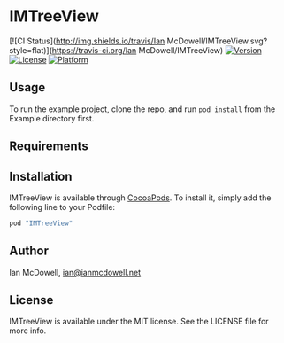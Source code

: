 # IMTreeView

[![CI Status](http://img.shields.io/travis/Ian McDowell/IMTreeView.svg?style=flat)](https://travis-ci.org/Ian McDowell/IMTreeView)
[![Version](https://img.shields.io/cocoapods/v/IMTreeView.svg?style=flat)](http://cocoapods.org/pods/IMTreeView)
[![License](https://img.shields.io/cocoapods/l/IMTreeView.svg?style=flat)](http://cocoapods.org/pods/IMTreeView)
[![Platform](https://img.shields.io/cocoapods/p/IMTreeView.svg?style=flat)](http://cocoapods.org/pods/IMTreeView)

## Usage

To run the example project, clone the repo, and run `pod install` from the Example directory first.

## Requirements

## Installation

IMTreeView is available through [CocoaPods](http://cocoapods.org). To install
it, simply add the following line to your Podfile:

```ruby
pod "IMTreeView"
```

## Author

Ian McDowell, ian@ianmcdowell.net

## License

IMTreeView is available under the MIT license. See the LICENSE file for more info.

